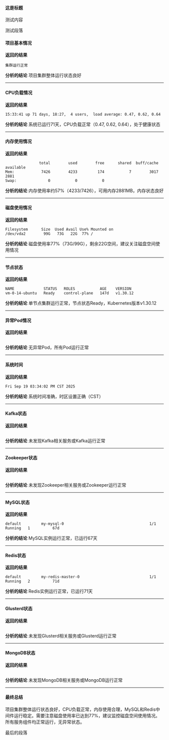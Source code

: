 #### 这是标题

测试内容

测试段落
#### 项目基本情况
**返回的结果**
```
集群运行正常
```
**分析的结论**
项目集群整体运行状态良好

---
#### CPU负载情况
**返回的结果**
```
15:33:41 up 71 days, 18:27,  4 users,  load average: 0.47, 0.62, 0.64
```
**分析的结论**
系统已运行71天，CPU负载正常（0.47, 0.62, 0.64），处于健康状态

---
#### 内存使用情况
**返回的结果**
```
               total        used        free      shared  buff/cache   available
Mem:            7426        4233         174           7        3017        2881
Swap:              0           0           0
```
**分析的结论**
内存使用率约57%（4233/7426），可用内存2881MB，内存状态良好

---
#### 磁盘使用情况
**返回的结果**
```
Filesystem      Size  Used Avail Use% Mounted on
/dev/vda2        99G   73G   22G  77% /
```
**分析的结论**
磁盘使用率77%（73G/99G），剩余22G空间，建议关注磁盘空间使用情况

---
#### 节点状态
**返回的结果**
```
NAME             STATUS   ROLES           AGE    VERSION
vm-0-14-ubuntu   Ready    control-plane   147d   v1.30.12
```
**分析的结论**
单节点集群运行正常，节点状态Ready，Kubernetes版本v1.30.12

---
#### 异常Pod情况
**返回的结果**
```
```
**分析的结论**
无异常Pod，所有Pod运行正常

---
#### 系统时间
**返回的结果**
```
Fri Sep 19 03:34:02 PM CST 2025
```
**分析的结论**
系统时间准确，时区设置正确（CST）

---
#### Kafka状态
**返回的结果**
```
```
**分析的结论**
未发现Kafka相关服务或Kafka运行正常

---
#### Zookeeper状态
**返回的结果**
```
```
**分析的结论**
未发现Zookeeper相关服务或Zookeeper运行正常

---
#### MySQL状态
**返回的结果**
```
default         my-mysql-0                                      1/1     Running   1          67d
```
**分析的结论**
MySQL实例运行正常，已运行67天

---
#### Redis状态
**返回的结果**
```
default         my-redis-master-0                               1/1     Running   2          71d
```
**分析的结论**
Redis实例运行正常，已运行71天

---
#### Glusterd状态
**返回的结果**
```
```
**分析的结论**
未发现Glusterd相关服务或Glusterd运行正常

---
#### MongoDB状态
**返回的结果**
```
```
**分析的结论**
未发现MongoDB相关服务或MongoDB运行正常

---
#### 最终总结
项目集群整体运行状态良好，CPU负载正常，内存使用合理，MySQL和Redis中间件运行稳定。需要注意磁盘使用率已达到77%，建议监控磁盘空间使用情况。所有服务组件均正常运行，无异常状态。

最后的段落